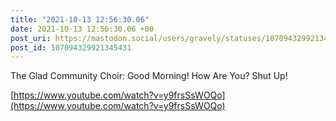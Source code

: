 ```yaml
---
title: "2021-10-13 12:56:30.06"
date: 2021-10-13 12:56:30.06 +00
post_uri: https://mastodon.social/users/gravely/statuses/107094329921345431
post_id: 107094329921345431
---
```

The Glad Community Choir: Good Morning! How Are You? Shut Up!

[https://www.youtube.com/watch?v=y9frsSsWOQo](https://www.youtube.com/watch?v=y9frsSsWOQo)


